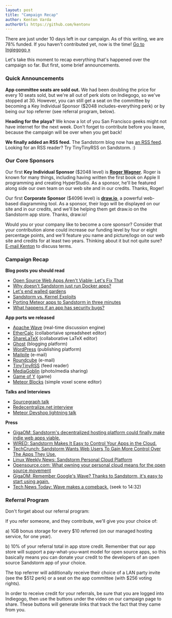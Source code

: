 ```yaml
---
layout: post
title: "Campaign Recap"
author: Kenton Varda
authorUrl: https://github.com/kentonv
---
```


There are just under 10 days left in our campaign. As of this writing, we are 78% funded. If you haven't contributed yet, now is the time! [Go to Ingiegogo &#187;](http://igg.me/at/sandstorm)

Let's take this moment to recap everything that's happened over the campaign so far. But first, some brief announcements.

### Quick Announcements

**App committee seats are sold out.** We had been doubling the price for every 10 seats sold, but we're all out of perk slots on Indiegogo, so we've stopped at 30. However, you can still get a seat on the committee by becoming a Key Individual Sponsor ($2048 includes-everything perk) or by being our top referrer (see referral program, below).

**Heading for the playa?** We know a lot of you San Francisco geeks might not have internet for the next week. Don't forget to contribute before you leave, because the campaign will be over when you get back!

**We finally added an RSS feed.** The Sandstorm blog now has [an RSS feed](/feed.xml). Looking for an RSS reader? Try TinyTinyRSS on Sandstorm. :)

### Our Core Sponsors

Our first **Key Individual Sponsor** ($2048 level) is **[Roger Wagner](http://rogerwagner.com/)**. Roger is known for many things, including having written the first book on Apple II programming and creating HyperStudio. As a sponsor, he'll be featured along side our own team on our web site and in our credits. Thanks, Roger!

Our first **Corporate Sponsor** ($4096 level) is **[draw.io](http://draw.io)**, a powerful web-based diagramming tool. As a sponsor, their logo will be displayed on our site and in our credits, and we'll be helping them get draw.io on the Sandstorm app store. Thanks, draw.io!

Would you or your company like to become a core sponsor? Consider that your contribution alone could increase our funding level by four or eight percentage points, and we'll feature you name and picture/logo on our web site and credits for at least two years. Thinking about it but not quite sure? [E-mail Kenton](mailto:kenton@sandstorm.io) to discuss terms.

### Campaign Recap

**Blog posts you should read**

* [Open Source Web Apps Aren't Viable; Let's Fix That](/news/2014-07-21-open-source-web-apps-require-federated-hosting.html)
* [Why doesn't Sandstorm just run Docker apps?](/news/2014-08-19-why-not-run-docker-apps.html)
* [Let's end walled gardens](/news/2014-08-11-roundcube.html)
* [Sandstorm vs. Kernel Exploits](/news/2014-08-13-sandbox-security.html)
* [Porting Meteor apps to Sandstorm in three minutes](/news/2014-08-12-meteor-spk.html)
* [What happens if an app has security bugs?](/news/2014-07-24-tinytinyrss-plus-security-discussion.html)

**App ports we released**

* [Apache Wave](/news/2014-08-20-apache-wave.html) (real-time discussion engine)
* [EtherCalc](/news/2014-08-05-ethercalc.html) (collabortaive spreadsheet editor)
* [ShareLaTeX](/news/2014-07-25-sharelatex.html) (collaborative LaTeX editor)
* [Ghost](/news/2014-07-22-ghost.html) (blogging platform)
* [WordPress](/news/2014-08-18-wordpress.html) (publishing platform)
* [Mailpile](/news/2014-07-07-mailpile.html) (e-mail)
* [Roundcube](/news/2014-08-11-roundcube.html) (e-mail)
* [TinyTinyRSS](/news/2014-07-24-tinytinyrss-plus-security-discussion.html) (feed reader)
* [MediaGoblin](/news/2014-08-01-mediagoblin.html) (photo/media sharing)
* [Game of Y](/news/2014-08-12-meteor-spk.html) (game)
* [Meteor Blocks](/news/2014-08-12-meteor-spk.html) (simple voxel scene editor)

**Talks and Interviews**

* [Sourcegraph talk](https://sourcegraph.com/blog/sandstorm-by-kenton-varda-talk)
* [Redecentralize.net interview](http://redecentralize.org/interviews/2014/08/20/17-kenton-varda.html)
* [Meteor Devshop lightning talk](https://www.youtube.com/watch?v=mJpYHhqByUo)

**Press**

* [GigaOM: Sandstorm's decentralized hosting platform could finally make indie web apps viable.](http://gigaom.com/2014/08/01/sandstorms-decentralized-hosting-platform-could-finally-make-indie-web-apps-viable/)
* [WIRED: Sandstorm Makes It Easy to Control Your Apps in the Cloud.](http://www.wired.com/2014/07/out-in-the-open-sandstorm-makes-it-easy-to-control-your-apps-in-the-cloud/)
* [TechCrunch: Sandstorm Wants Web Users To Gain More Control Over The Apps They Use.](http://techcrunch.com/2014/08/05/sandstorm/)
* [Linux Weekly News: Sandstorm Personal Cloud Platform](http://lwn.net/Articles/603485/)
* [Opensource.com: What owning your personal cloud means for the open source movement](http://opensource.com/life/14/8/sandstorm-open-source-web-apps)
* [GigaOM: Remember Google's Wave? Thanks to Sandstorm, it's easy to start using again.](http://gigaom.com/2014/08/21/remember-googles-wave-thanks-to-sandstorm-its-easy-to-start-using-again/)
* [Tech News Today: Wave makes a comeback.](http://twit.tv/show/tech-news-today/1076) (seek to 14:32)

### Referral Program

Don't forget about our referral program:

If you refer someone, and they contribute, we'll give you your choice of:

a) 1GB bonus storage for every $10 referred (on our managed hosting service, for one year).

b) 10% of your referral total in app store credit. Remember that our app store will support a pay-what-you-want model for open source apps, so this basically means you can donate your credit to the developers of an open source Sandstorm app of your choice.

The top referrer will additionally receive their choice of a LAN party invite (see the $512 perk) or a seat on the app committee (with $256 voting rights).

In order to receive credit for your referrals, be sure that you are logged into Indiegogo, then use the buttons under the video on our campaign page to share. These buttons will generate links that track the fact that they came from you.

